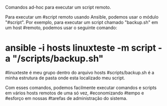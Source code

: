 Comandos ad-hoc para executar um script remoto.

Para executar um #script remoto usando Ansible, podemos usar o módulo "#script". Por exemplo, para executar um script chamado "backup.sh" em um host #remoto, podemos usar o seguinte comando:

# ansible -i hosts linuxteste -m script -a "/scripts/backup.sh"

#linuxteste é meu grupo dentro do arquivo hosts
#scripts/backup.sh é a minha estrutura de pasta onde esta localizado meu script.

Com esses comandos, podemos facilmente executar comandos e scripts em vários hosts remotos de uma só vez, #economizando #tempo e #esforço em nossas #tarefas de administração do sistema.

